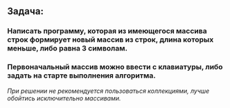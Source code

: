 ## Задача: 

### Написать программу, которая из имеющегося массива строк формирует новый массив из строк, длина которых меньше, либо равна 3 символам.

### Первоначальный массив можно ввести с клавиатуры, либо задать на старте выполнения алгоритма. ###
 
*При решении не рекомендуется пользоваться коллекциями, лучше обойтись исключительно массивами.*